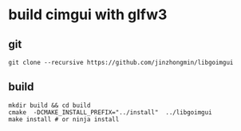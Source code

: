# build cimgui with glfw3

## git

``` shell
git clone --recursive https://github.com/jinzhongmin/libgoimgui
```

## build
``` shell
mkdir build && cd build
cmake  -DCMAKE_INSTALL_PREFIX="../install"  ../libgoimgui
make install # or ninja install
```